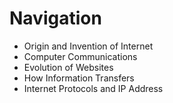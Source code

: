 # Navigation

* Origin and Invention of Internet
* Computer Communications
* Evolution of Websites
* How Information Transfers
* Internet Protocols and IP Address
